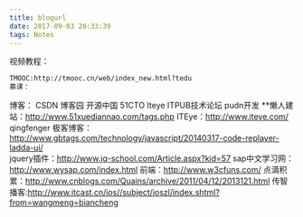 ```yaml
---
title: blogurl
date: 2017-09-03 20:33:39
tags: Notes
---
```

视频教程：
```bash
TMOOC:http://tmooc.cn/web/index_new.html?tedu
慕课：
```
<!--more-->

博客：
CSDN
博客园
开源中国
51CTO
Iteye
ITPUB技术论坛
pudn开发
**懒人建站：http://www.51xuediannao.com/tags.php
ITEye：http://www.iteye.com/  qingfenger 
极客博客：http://www.gbtags.com/technology/javascript/20140317-code-replayer-ladda-ui/  
jquery插件：http://www.jq-school.com/Article.aspx?kid=57 
sap中文学习网：http://www.wysap.com/index.html 
前端：http://www.w3cfuns.com/
点滴积累：http://www.cnblogs.com/Quains/archive/2011/04/12/2013121.html 
传智播客:http://www.itcast.cn/ios//subject/ioszl/index.shtml?from=wangmeng=biancheng